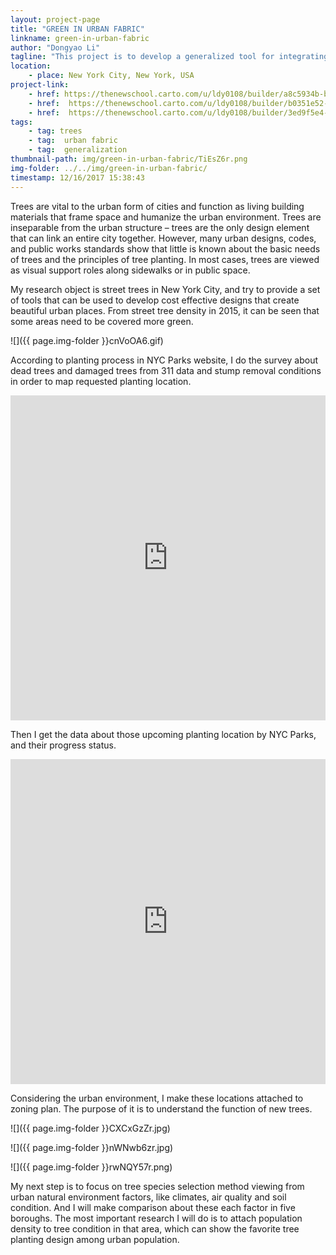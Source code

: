 ```yaml
---
layout: project-page
title: "GREEN IN URBAN FABRIC"
linkname: green-in-urban-fabric
author: "Dongyao Li"
tagline: "This project is to develop a generalized tool for integrating trees into urban environment."
location:
    - place: New York City, New York, USA
project-link:
    - href: https://thenewschool.carto.com/u/ldy0108/builder/a8c5934b-b6c4-4540-94da-12a14cec4a82/embed
    - href:  https://thenewschool.carto.com/u/ldy0108/builder/b0351e52-eb01-4879-ad7e-877933ed8189/embed
    - href:  https://thenewschool.carto.com/u/ldy0108/builder/3ed9f5e4-7b0d-4fa3-8a42-4194064242f3/embed 
tags:
    - tag: trees
    - tag:  urban fabric
    - tag:  generalization
thumbnail-path: img/green-in-urban-fabric/TiEsZ6r.png
img-folder: ../../img/green-in-urban-fabric/
timestamp: 12/16/2017 15:38:43
---
```

Trees are vital to the urban form of cities and function as living building materials that frame space and humanize the urban environment. Trees are inseparable from the urban structure – trees are the only design element that can link an entire city together. However, many urban designs, codes, and public works standards show that little is known about the basic needs of trees and the principles of tree planting. In most cases, trees are viewed as visual support roles along sidewalks or in public space. 

My research object is street trees in New York City, and try to provide a set of tools that can be used to develop cost effective designs that create beautiful urban places. From street tree density in 2015, it can be seen that some areas need to be covered more green.

![]({{ page.img-folder }}cnVoOA6.gif)

According to planting process in NYC Parks website, I do the survey about dead trees and damaged trees from 311 data and stump removal conditions in order to map requested planting location.

<iframe width="100%" height="520" frameborder="0" src="https://thenewschool.carto.com/u/ldy0108/builder/a8c5934b-b6c4-4540-94da-12a14cec4a82/embed" allowfullscreen webkitallowfullscreen mozallowfullscreen oallowfullscreen msallowfullscreen></iframe>

Then I get the data about those upcoming planting location by NYC Parks, and their progress status.

<iframe width="100%" height="520" frameborder="0" src="https://thenewschool.carto.com/u/ldy0108/builder/b0351e52-eb01-4879-ad7e-877933ed8189/embed" allowfullscreen webkitallowfullscreen mozallowfullscreen oallowfullscreen msallowfullscreen></iframe>

Considering the urban environment, I make these locations attached to zoning plan. The purpose of it is to understand the function of new trees.

![]({{ page.img-folder }}CXCxGzZr.jpg)

![]({{ page.img-folder }}nWNwb6zr.jpg)

![]({{ page.img-folder }}rwNQY57r.png)

My next step is to focus on tree species selection method viewing from urban natural environment factors, like climates, air quality and soil condition. And I will make comparison about these each factor in five boroughs. The most important research I will do is to attach population density to tree condition in that area, which can show the favorite tree planting design among urban population.